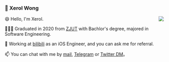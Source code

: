 ### 🌚 Xerol Wong

<img align="right" src="https://github-readme-stats.vercel.app/api?username=ixerol&show_icons=true&icon_color=CE1D2D&text_color=718096&bg_color=ffffff&hide_title=true" />

😄 Hello, I'm Xerol.

👨🏻‍🎓 Graduated in 2020 from [ZJUT](https://www.zjut.edu.cn) with Bachlor's degree, majored in Software Engineering.

💼 Working at [bilibili](https://www.bilibili.com) as an iOS Engineer, and you can ask me for referral. 

📫 You can chat with me by [mail](mailto:ixerol@icloud.com), [Telegram](https://t.me/iXerol) or [Twitter DM](https://twitter.com/ixerol)。
